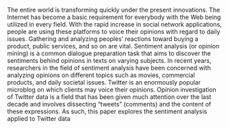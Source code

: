 The entire world is transforming quickly under the present innovations. The Internet 
has become a basic requirement for everybody with the Web being utilized in every 
field. With the rapid increase in social network applications, people are using these 
platforms to voice their opinions with regard to daily issues. Gathering and analyzing 
peoples’ reactions toward buying a product, public services, and so on are vital. 
Sentiment analysis (or opinion mining) is a common dialogue preparation task that 
aims to discover the sentiments behind opinions in texts on varying subjects. In 
recent years, researchers in the field of sentiment analysis have been concerned with 
analyzing opinions on different topics such as movies, commercial products, and 
daily societal issues. Twitter is an enormously popular microblog on which clients 
may voice their opinions. Opinion investigation of Twitter data is a field that has 
been given much attention over the last decade and involves dissecting “tweets” 
(comments) and the content of these expressions. As such, this paper explores the 
sentiment analysis applied to Twitter data
